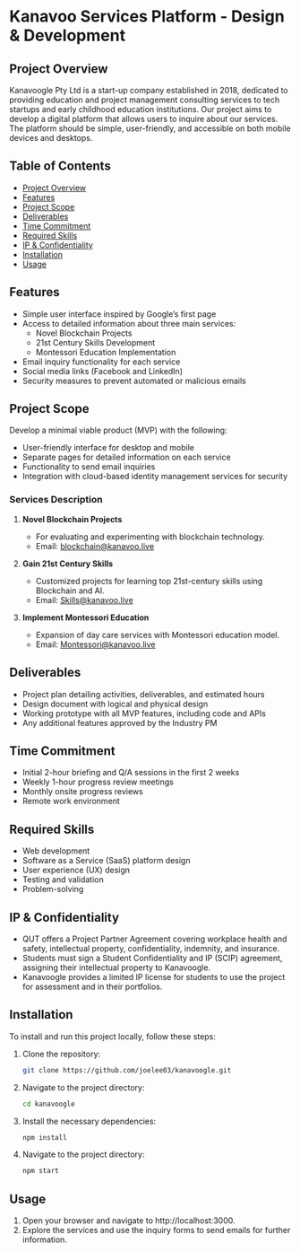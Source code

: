 # Kanavoo Services Platform - Design & Development

## Project Overview
Kanavoogle Pty Ltd is a start-up company established in 2018, dedicated to providing education and project management consulting services to tech startups and early childhood education institutions. Our project aims to develop a digital platform that allows users to inquire about our services. The platform should be simple, user-friendly, and accessible on both mobile devices and desktops.

## Table of Contents
- [Project Overview](#project-overview)
- [Features](#features)
- [Project Scope](#project-scope)
- [Deliverables](#deliverables)
- [Time Commitment](#time-commitment)
- [Required Skills](#required-skills)
- [IP & Confidentiality](#ip--confidentiality)
- [Installation](#installation)
- [Usage](#usage)

## Features
- Simple user interface inspired by Google’s first page
- Access to detailed information about three main services:
  - Novel Blockchain Projects
  - 21st Century Skills Development
  - Montessori Education Implementation
- Email inquiry functionality for each service
- Social media links (Facebook and LinkedIn)
- Security measures to prevent automated or malicious emails

## Project Scope
Develop a minimal viable product (MVP) with the following:
- User-friendly interface for desktop and mobile
- Separate pages for detailed information on each service
- Functionality to send email inquiries
- Integration with cloud-based identity management services for security

### Services Description
1. **Novel Blockchain Projects**
   - For evaluating and experimenting with blockchain technology.
   - Email: blockchain@kanavoo.live

2. **Gain 21st Century Skills**
   - Customized projects for learning top 21st-century skills using Blockchain and AI.
   - Email: Skills@kanavoo.live

3. **Implement Montessori Education**
   - Expansion of day care services with Montessori education model.
   - Email: Montessori@kanavoo.live

## Deliverables
- Project plan detailing activities, deliverables, and estimated hours
- Design document with logical and physical design
- Working prototype with all MVP features, including code and APIs
- Any additional features approved by the Industry PM

## Time Commitment
- Initial 2-hour briefing and Q/A sessions in the first 2 weeks
- Weekly 1-hour progress review meetings
- Monthly onsite progress reviews
- Remote work environment

## Required Skills
- Web development
- Software as a Service (SaaS) platform design
- User experience (UX) design
- Testing and validation
- Problem-solving

## IP & Confidentiality
- QUT offers a Project Partner Agreement covering workplace health and safety, intellectual property, confidentiality, indemnity, and insurance.
- Students must sign a Student Confidentiality and IP (SCIP) agreement, assigning their intellectual property to Kanavoogle.
- Kanavoogle provides a limited IP license for students to use the project for assessment and in their portfolios.

## Installation
To install and run this project locally, follow these steps:

1. Clone the repository:
   ```sh
   git clone https://github.com/joelee03/kanavoogle.git

2. Navigate to the project directory:
   ```sh
   cd kanavoogle
   
3. Install the necessary dependencies:
   ```sh
   npm install

4. Navigate to the project directory:
   ```sh
   npm start

## Usage
1. Open your browser and navigate to http://localhost:3000.
2. Explore the services and use the inquiry forms to send emails for further information.
